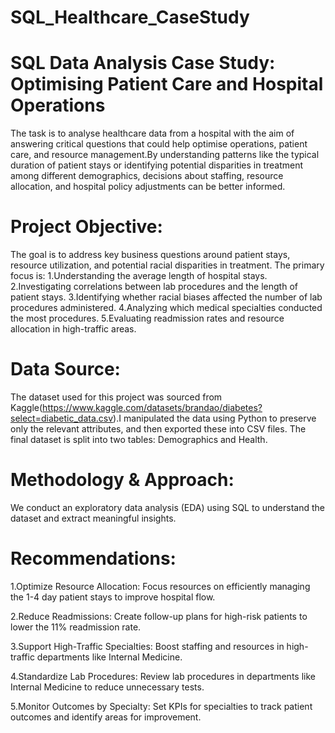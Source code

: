 # SQL_Healthcare_CaseStudy
# SQL Data Analysis Case Study: Optimising Patient Care and Hospital Operations
The task is to analyse healthcare data from a hospital with the aim of answering critical questions that could help optimise operations, patient care, and resource management.By understanding patterns like the typical duration of patient stays or identifying potential disparities in treatment among different demographics, decisions about staffing, resource allocation, and hospital policy adjustments can be better informed.
# Project Objective: 
The goal is to address key business questions around patient stays, resource utilization, and potential racial disparities in treatment. The primary focus is:
1.Understanding the average length of hospital stays.
2.Investigating correlations between lab procedures and the length of patient stays.
3.Identifying whether racial biases affected the number of lab procedures administered.
4.Analyzing which medical specialties conducted the most procedures.
5.Evaluating readmission rates and resource allocation in high-traffic areas.
# Data Source: 
The dataset used for this project was sourced from Kaggle(https://www.kaggle.com/datasets/brandao/diabetes?select=diabetic_data.csv).I manipulated the data using Python to preserve only the relevant attributes, and then exported these into CSV files. The final dataset is split into two tables: Demographics and Health.
# Methodology & Approach:
We conduct an exploratory data analysis (EDA) using SQL to understand the dataset and extract meaningful insights.
# Recommendations:
1.Optimize Resource Allocation: Focus resources on efficiently managing the 1-4 day patient stays to improve hospital flow.

2.Reduce Readmissions: Create follow-up plans for high-risk patients to lower the 11% readmission rate.

3.Support High-Traffic Specialties: Boost staffing and resources in high-traffic departments like Internal Medicine.

4.Standardize Lab Procedures: Review lab procedures in departments like Internal Medicine to reduce unnecessary tests.

5.Monitor Outcomes by Specialty: Set KPIs for specialties to track patient outcomes and identify areas for improvement.
